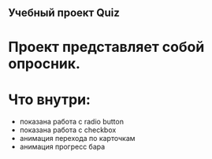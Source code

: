 ## Учебный проект Quiz
# Проект представляет собой опросник.
# Что внутри:
- показана работа с radio button
- показана работа с checkbox
- анимация перехода по карточкам
- анимация прогресс бара

